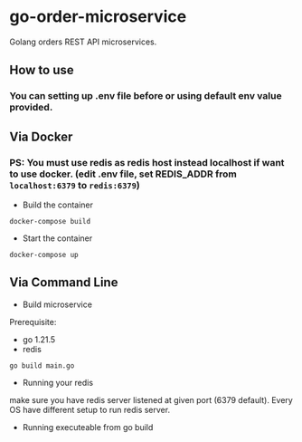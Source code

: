 # go-order-microservice
Golang orders REST API microservices.

## How to use

### You can setting up .env file before or using default env value provided.

## Via Docker

### PS: You must use redis as redis host instead localhost if want to use docker. (edit .env file, set REDIS_ADDR from ```localhost:6379``` to ```redis:6379```)

- Build the container

```docker-compose build```

- Start the container

```docker-compose up```

## Via Command Line

- Build microservice

Prerequisite:
- go 1.21.5
- redis

```go build main.go```

- Running your redis

make sure you have redis server listened at given port (6379 default). Every OS have different setup to run redis server.

- Running executeable from go build
